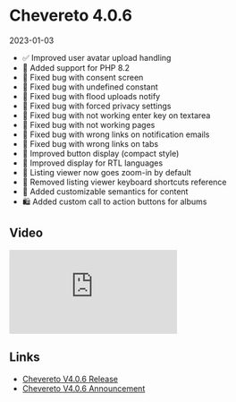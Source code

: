 # Chevereto 4.0.6

2023-01-03

- ✅ Improved user avatar upload handling
- 🐘 Added support for PHP 8.2
- 🐞 Fixed bug with consent screen
- 🐞 Fixed bug with undefined constant
- 🐞 Fixed bug with flood uploads notify
- 🐞 Fixed bug with forced privacy settings
- 🐞 Fixed bug with not working enter key on textarea
- 🐞 Fixed bug with not working pages
- 🐞 Fixed bug with wrong links on notification emails
- 🐞 Fixed bug with wrong links on tabs
- 💅 Improved button display (compact style)
- 💅 Improved display for RTL languages
- 💅 Listing viewer now goes zoom-in by default
- 💅 Removed listing viewer keyboard shortcuts reference
- 🦄 Added customizable semantics for content
- 🛍️ Added custom call to action buttons for albums

## Video

<div class="embed-responsive embed-responsive-16by9">
  <iframe class="embed-responsive-item m-0" src="https://www.youtube.com/embed/TirAHdfEOR8" frameborder="0" allow="accelerometer; autoplay; clipboard-write; encrypted-media; gyroscope; picture-in-picture" allowfullscreen></iframe>
</div>

## Links

- [Chevereto V4.0.6 Release](https://chevereto.com/community/threads/chevereto-v4-0-6.14864/)
- [Chevereto V4.0.6 Announcement](https://chevereto.com/community/threads/chevereto-v4-0-6-announcement.14830/)
